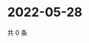 # 2022-05-28

共 0 条

<!-- BEGIN WEIBO -->
<!-- 最后更新时间 Sat May 28 2022 23:17:22 GMT+0800 (China Standard Time) -->

<!-- END WEIBO -->
